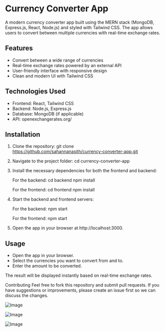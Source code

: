 # Currency Converter App
A modern currency converter app built using the MERN stack (MongoDB, Express.js, React, Node.js) and styled with Tailwind CSS. The app allows users to convert between multiple currencies with real-time exchange rates.

## Features

* Convert between a wide range of currencies
* Real-time exchange rates powered by an external API
* User-friendly interface with responsive design
* Clean and modern UI with Tailwind CSS

## Technologies Used

* Frontend: React, Tailwind CSS
* Backend: Node.js, Express.js
* Database: MongoDB (if applicable)
* API: openexchangerates.org/

## Installation

1. Clone the repository:
git clone https://github.com/sahannanasith/currency-converter-app.git

2. Navigate to the project folder:
cd currency-converter-app

3. Install the necessary dependencies for both the frontend and backend:

    For the backend:
    cd backend
    npm install

    For the frontend:
    cd frontend
    npm install

4. Start the backend and frontend servers:

    For the backend:
    npm start

    For the frontend:
    npm start

5. Open the app in your browser at http://localhost:3000.

## Usage

* Open the app in your browser.
* Select the currencies you want to convert from and to.
* Enter the amount to be converted.

The result will be displayed instantly based on real-time exchange rates.

Contributing
Feel free to fork this repository and submit pull requests. If you have suggestions or improvements, please create an issue first so we can discuss the changes.

![Image](https://github.com/user-attachments/assets/fdadd136-3efc-4af1-bad4-3f677f7a01d9)

![Image](https://github.com/user-attachments/assets/0ebfda83-3375-4bd6-ac4e-58b70673487f)

![Image](https://github.com/user-attachments/assets/72b1d5a8-cae5-4445-aa4a-ca2895fbb03f)
